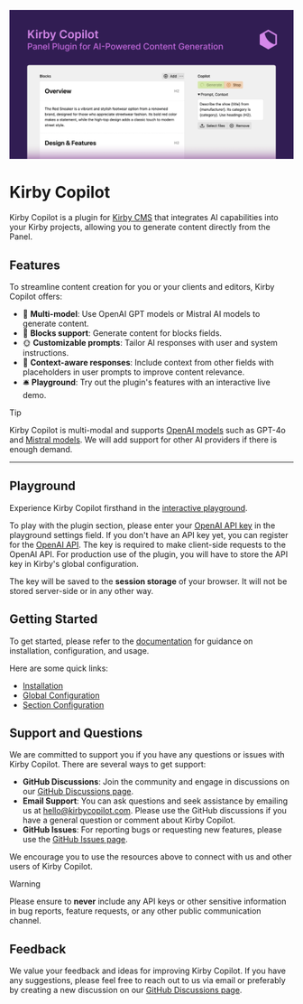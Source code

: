 [![Kirby Copilot Preview](./public/social-card.png)](https://kirbycopilot.com)

# Kirby Copilot

Kirby Copilot is a plugin for [Kirby CMS](https://getkirby.com) that integrates AI capabilities into your Kirby projects, allowing you to generate content directly from the Panel.

## Features

To streamline content creation for you or your clients and editors, Kirby Copilot offers:

- 🦙 **Multi-model**: Use OpenAI GPT models or Mistral AI models to generate content.
- 🧱 **Blocks support**: Generate content for blocks fields.
- 🌞 **Customizable prompts**: Tailor AI responses with user and system instructions.
- 🎀 **Context-aware responses**: Include context from other fields with placeholders in user prompts to improve content relevance.
- 🛎️ **Playground**: Try out the plugin's features with an interactive live demo.

> [!TIP]
> Kirby Copilot is multi-modal and supports [OpenAI models](https://platform.openai.com/docs/models) such as GPT-4o and [Mistral models](https://mistral.ai/product/). We will add support for other AI providers if there is enough demand.

---

## Playground

Experience Kirby Copilot firsthand in the [interactive playground](https://kirbycopilot.com/playground).

To play with the plugin section, please enter your [OpenAI API key](https://platform.openai.com/api-keys) in the playground settings field. If you don't have an API key yet, you can register for the [OpenAI API](https://platform.openai.com). The key is required to make client-side requests to the OpenAI API. For production use of the plugin, you will have to store the API key in Kirby's global configuration.

The key will be saved to the **session storage** of your browser. It will not be stored server-side or in any other way.

## Getting Started

To get started, please refer to the [documentation](https://kirbycopilot.com/docs/getting-started) for guidance on installation, configuration, and usage.

Here are some quick links:

- [Installation](https://kirbycopilot.com/docs/getting-started/installation)
- [Global Configuration](https://kirbycopilot.com/docs/configuration/global)
- [Section Configuration](https://kirbycopilot.com/docs/configuration/section)

## Support and Questions

We are committed to support you if you have any questions or issues with Kirby Copilot. There are several ways to get support:

- **GitHub Discussions**: Join the community and engage in discussions on our [GitHub Discussions page](https://github.com/johannschopplich/kirbycopilot.com/discussions).
- **Email Support**: You can ask questions and seek assistance by emailing us at [hello@kirbycopilot.com](mailto:hello@kirbycopilot.com). Please use the GitHub discussions if you have a general question or comment about Kirby Copilot.
- **GitHub Issues**: For reporting bugs or requesting new features, please use the [GitHub Issues page](https://github.com/johannschopplich/kirbycopilot.com/issues).

We encourage you to use the resources above to connect with us and other users of Kirby Copilot.

> [!WARNING]
> Please ensure to **never** include any API keys or other sensitive information in bug reports, feature requests, or any other public communication channel.

## Feedback

We value your feedback and ideas for improving Kirby Copilot. If you have any suggestions, please feel free to reach out to us via email or preferably by creating a new discussion on our [GitHub Discussions page](https://github.com/johannschopplich/kirbycopilot.com/discussions).
